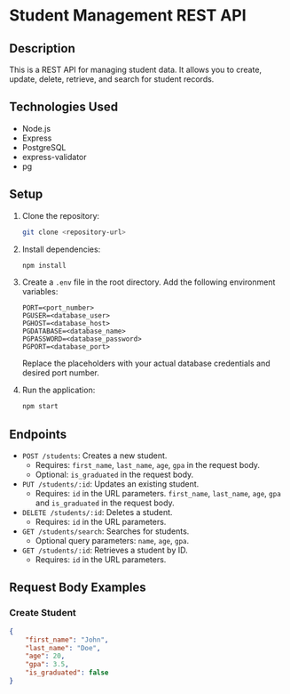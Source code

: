 # Student Management REST API

## Description

This is a REST API for managing student data. It allows you to create, update, delete, retrieve, and search for student records.

## Technologies Used

*   Node.js
*   Express
*   PostgreSQL
*   express-validator
*   pg

## Setup

1.  Clone the repository:

    ```bash
    git clone <repository-url>
    ```

2.  Install dependencies:

    ```bash
    npm install
    ```

3.  Create a `.env` file in the root directory. Add the following environment variables:

    ```
    PORT=<port_number>
    PGUSER=<database_user>
    PGHOST=<database_host>
    PGDATABASE=<database_name>
    PGPASSWORD=<database_password>
    PGPORT=<database_port>
    ```

    Replace the placeholders with your actual database credentials and desired port number.

4.  Run the application:

    ```bash
    npm start
    ```

## Endpoints

*   `POST /students`: Creates a new student.
    *   Requires: `first_name`, `last_name`, `age`, `gpa` in the request body.
    *   Optional: `is_graduated` in the request body.
*   `PUT /students/:id`: Updates an existing student.
    *   Requires: `id` in the URL parameters. `first_name`, `last_name`, `age`, `gpa` and `is_graduated` in the request body.
*   `DELETE /students/:id`: Deletes a student.
    *   Requires: `id` in the URL parameters.
*   `GET /students/search`: Searches for students.
    *   Optional query parameters: `name`, `age`, `gpa`.
*   `GET /students/:id`: Retrieves a student by ID.
    *   Requires: `id` in the URL parameters.

## Request Body Examples

### Create Student

```json
{
    "first_name": "John",
    "last_name": "Doe",
    "age": 20,
    "gpa": 3.5,
    "is_graduated": false
}